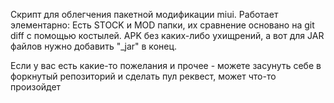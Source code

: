 

Скрипт для облегчения пакетной модификации miui.
Работает элементарно:
Есть STOCK и MOD папки, их сравнение основано на git diff с помощью костылей.
APK без каких-либо ухищрений, а вот для JAR файлов нужно добавить "_jar" в конец.

Если у вас есть какие-то пожелания и прочее - можете засунуть себе в  форкнутый репозиторий и сделать пул реквест, может что-то произойдет
